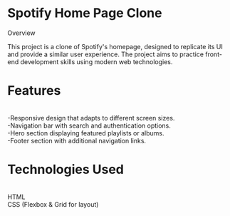 # Spotify Home Page Clone

Overview<br>

This project is a clone of Spotify's homepage, designed to replicate its UI and provide a similar user experience. The project aims to practice front-end development skills using modern web technologies.
<br>

# Features

<br>
-Responsive design that adapts to different screen sizes.<br>
-Navigation bar with search and authentication options.<br>
-Hero section displaying featured playlists or albums.<br>
-Footer section with additional navigation links.
<br>

# Technologies Used

<br>
HTML<br>
CSS (Flexbox & Grid for layout)<br>